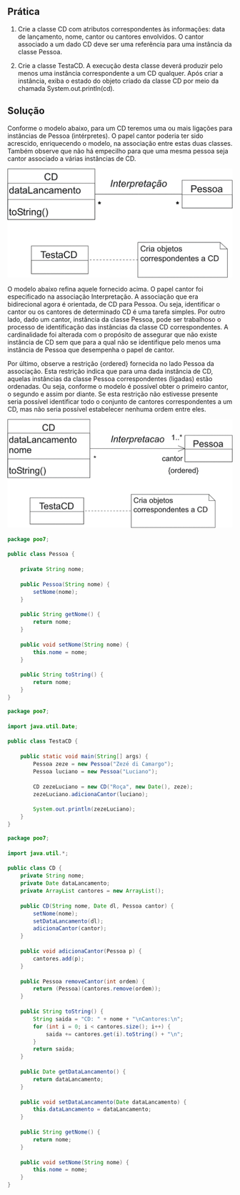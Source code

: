 ## Prática

1. Crie a classe CD com atributos correspondentes às informações: data de lançamento, nome, cantor ou cantores envolvidos. O cantor associado a um dado CD deve ser uma referência para uma instância da classe Pessoa.

1. Crie a classe TestaCD. A execução desta classe deverá produzir pelo menos uma instância correspondente a um CD qualquer. Após criar a instância, exiba o estado do objeto criado da classe CD por meio da chamada System.out.println(cd).

## Solução

Conforme o modelo abaixo, para um CD teremos uma ou mais ligações para instâncias de Pessoa (intérpretes). O papel cantor poderia ter sido acrescido, enriquecendo o modelo, na associação entre estas duas classes. Também observe que não há empecilho para que uma mesma pessoa seja cantor associado a várias instâncias de CD.

![imagem](./09-01.png)

O modelo abaixo refina aquele fornecido acima. O papel cantor foi especificado na associação Interpretação. A associação que era bidirecional agora é orientada, de CD para Pessoa. Ou seja, identificar o cantor ou os cantores de determinado CD é uma tarefa simples. Por outro lado, dado um cantor, instância da classe Pessoa, pode ser trabalhoso o processo de identificação das instâncias da classe CD correspondentes. A cardinalidade foi alterada com o propósito de assegurar que não existe instância de CD sem que para a qual não se identifique pelo menos uma instância de Pessoa que desempenha o papel de cantor.

Por último, observe a restrição {ordered} fornecida no lado Pessoa da associação. Esta restrição indica que para uma dada instância de CD, aquelas instâncias da classe Pessoa correspondentes (ligadas) estão ordenadas. Ou seja, conforme o modelo é possível obter o primeiro cantor, o segundo e assim por diante. Se esta restrição não estivesse presente seria possível identificar todo o conjunto de cantores correspondentes a um CD, mas não seria possível estabelecer nenhuma ordem entre eles.

![imagem](./09-02.png)

```java
package poo7;

public class Pessoa {

    private String nome;

    public Pessoa(String nome) {
        setNome(nome);
    }

    public String getNome() {
        return nome;
    }

    public void setNome(String nome) {
        this.nome = nome;
    }

    public String toString() {
        return nome;
    }
}
```

```java
package poo7;

import java.util.Date;

public class TestaCD {

    public static void main(String[] args) {
        Pessoa zeze = new Pessoa("Zezé di Camargo");
        Pessoa luciano = new Pessoa("Luciano");

        CD zezeLuciano = new CD("Roça", new Date(), zeze);
        zezeLuciano.adicionaCantor(luciano);

        System.out.println(zezeLuciano);
    }
}
```

```java
package poo7;

import java.util.*;

public class CD {
    private String nome;
    private Date dataLancamento;
    private ArrayList cantores = new ArrayList();

    public CD(String nome, Date dl, Pessoa cantor) {
        setNome(nome);
        setDataLancamento(dl);
        adicionaCantor(cantor);
    }

    public void adicionaCantor(Pessoa p) {
        cantores.add(p);
    }

    public Pessoa removeCantor(int ordem) {
        return (Pessoa)(cantores.remove(ordem));
    }

    public String toString() {
        String saida = "CD: " + nome + "\nCantores:\n";
        for (int i = 0; i < cantores.size(); i++) {
            saida += cantores.get(i).toString() + "\n";
        }
        return saida;
    }

    public Date getDataLancamento() {
        return dataLancamento;
    }

    public void setDataLancamento(Date dataLancamento) {
        this.dataLancamento = dataLancamento;
    }

    public String getNome() {
        return nome;
    }

    public void setNome(String nome) {
        this.nome = nome;
    }
}
```
